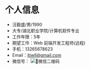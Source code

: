 
# 个人信息

- 汪毅盛/男/1990 
- 大专/湖北职业学院/计算机软件专业
- 工作年限：5年
- 期望工作：Web 前端开发工程师(远程)
- 手机：13265678623
- Email：itiwll@gmail.com
- 微信号： ![微信二维码](./wechat-code.jpg)